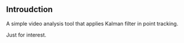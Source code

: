 ## Introudction

A simple video analysis tool that applies Kalman filter in point tracking. 

Just for interest.
